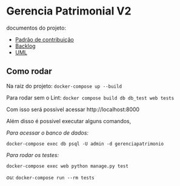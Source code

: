 # Gerencia Patrimonial V2
documentos do projeto:
- [Padrão de contribuição](https://joao-artl.github.io/Gerencia_Patrimonial_V2/#/./padraoCommit)
- [Backlog](https://joao-artl.github.io/Gerencia_Patrimonial_V2/#/./backlog)
- [UML](https://joao-artl.github.io/Gerencia_Patrimonial_V2/#/./uml)

## Como rodar

Na raiz do projeto:
```docker-compose up --build```

Para rodar sem o Lint:
```docker compose build db db_test web tests```

Com isso será possivel acessar http://localhost:8000

Além disso é possivel executar alguns comandos, 

*Para acessar o banco de dados:*

```docker-compose exec db psql -U admin -d gerenciapatrimonio```

*Para rodar os testes:*

```docker-compose exec web python manage.py test```

*ou:*
```docker-compose run --rm tests```
